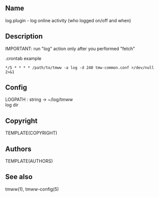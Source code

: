 Name
----
log.plugin - log online activity (who logged on/off and when)

Description
-----------

IMPORTANT: run "log" action only after you performed "fetch"

.crontab example

    */5 * * * * /path/to/tmww -a log -d 240 tmw-common.conf >/dev/null 2>&1

Config
------

LOGPATH : string -> ~/log/tmww  
    log dir

Copyright
---------
TEMPLATE(COPYRIGHT)

Authors
-------
TEMPLATE(AUTHORS)

See also
--------
tmww(1), tmww-config(5)

